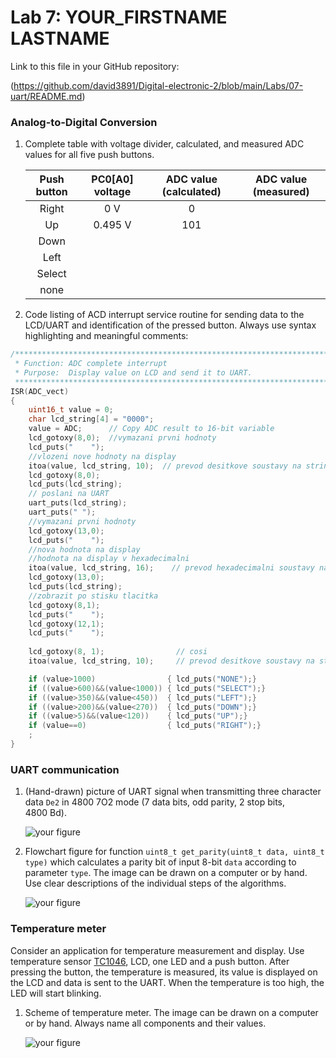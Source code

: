 # Lab 7: YOUR_FIRSTNAME LASTNAME

Link to this file in your GitHub repository:

(https://github.com/david3891/Digital-electronic-2/blob/main/Labs/07-uart/README.md)


### Analog-to-Digital Conversion

1. Complete table with voltage divider, calculated, and measured ADC values for all five push buttons.

   | **Push button** | **PC0[A0] voltage** | **ADC value (calculated)** | **ADC value (measured)** |
   | :-: | :-: | :-: | :-: |
   | Right  | 0&nbsp;V | 0   |  |
   | Up     | 0.495&nbsp;V | 101 |  |
   | Down   |       |     |  |
   | Left   |       |     |  |
   | Select |       |     |  |
   | none   |       |     |  |

2. Code listing of ACD interrupt service routine for sending data to the LCD/UART and identification of the pressed button. Always use syntax highlighting and meaningful comments:

```c
/**********************************************************************
 * Function: ADC complete interrupt
 * Purpose:  Display value on LCD and send it to UART.
 **********************************************************************/
ISR(ADC_vect)
{
	uint16_t value = 0;
	char lcd_string[4] = "0000";
	value = ADC;	  // Copy ADC result to 16-bit variable
	lcd_gotoxy(8,0);  //vymazani prvni hodnoty
	lcd_puts("    ");
	//vlozeni nove hodnoty na display
	itoa(value, lcd_string, 10);  // prevod desitkove soustavy na string
	lcd_gotoxy(8,0);
	lcd_puts(lcd_string);
	// poslani na UART
	uart_puts(lcd_string);
	uart_puts(" ");
	//vymazani prvni hodnoty
	lcd_gotoxy(13,0);
	lcd_puts("    ");
	//nova hodnota na display
	//hodnota na display v hexadecimalni
	itoa(value, lcd_string, 16);    // prevod hexadecimalni soustavy na string
	lcd_gotoxy(13,0);
	lcd_puts(lcd_string);
	//zobrazit po stisku tlacitka
	lcd_gotoxy(8,1);
	lcd_puts("    ");
	lcd_gotoxy(12,1);
	lcd_puts("    ");
	
	lcd_gotoxy(8, 1);                // cosi
	itoa(value, lcd_string, 10);     // prevod desitkove soustavy na string

	if (value>1000)                { lcd_puts("NONE");}
	if ((value>600)&&(value<1000)) { lcd_puts("SELECT");}
	if ((value>350)&&(value<450))  { lcd_puts("LEFT");}
	if ((value>200)&&(value<270))  { lcd_puts("DOWN");}
	if ((value>5)&&(value<120))    { lcd_puts("UP");}
	if (value==0)                  { lcd_puts("RIGHT");}
	;
}
```


### UART communication

1. (Hand-drawn) picture of UART signal when transmitting three character data `De2` in 4800 7O2 mode (7 data bits, odd parity, 2 stop bits, 4800&nbsp;Bd).

   ![your figure]()

2. Flowchart figure for function `uint8_t get_parity(uint8_t data, uint8_t type)` which calculates a parity bit of input 8-bit `data` according to parameter `type`. The image can be drawn on a computer or by hand. Use clear descriptions of the individual steps of the algorithms.

   ![your figure]()


### Temperature meter

Consider an application for temperature measurement and display. Use temperature sensor [TC1046](http://ww1.microchip.com/downloads/en/DeviceDoc/21496C.pdf), LCD, one LED and a push button. After pressing the button, the temperature is measured, its value is displayed on the LCD and data is sent to the UART. When the temperature is too high, the LED will start blinking.

1. Scheme of temperature meter. The image can be drawn on a computer or by hand. Always name all components and their values.

   ![your figure]()
